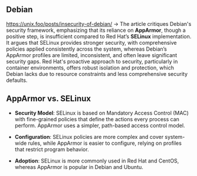 ## Debian

https://unix.foo/posts/insecurity-of-debian/
→ The article critiques Debian's security framework, emphasizing that its reliance on **AppArmor**, though a positive step, is insufficient compared to Red Hat’s **SELinux** implementation. It argues that SELinux provides stronger security, with comprehensive policies applied consistently across the system, whereas Debian’s AppArmor profiles are limited, inconsistent, and often leave significant security gaps. Red Hat's proactive approach to security, particularly in container environments, offers robust isolation and protection, which Debian lacks due to resource constraints and less comprehensive security defaults.

## AppArmor vs. SELinux
 
- **Security Model**: SELinux is based on Mandatory Access Control (MAC) with fine-grained policies that define the actions every process can perform. AppArmor uses a simpler, path-based access control model.
  
- **Configuration**: SELinux policies are more complex and cover system-wide rules, while AppArmor is easier to configure, relying on profiles that restrict program behavior.

- **Adoption**: SELinux is more commonly used in Red Hat and CentOS, whereas AppArmor is popular in Debian and Ubuntu.
